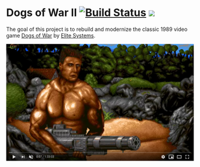 # Dogs of War II [![Build Status](https://dev.azure.com/huddeldaddel/Personal%20Projects/_apis/build/status/huddeldaddel.dogs-of-war-2?branchName=master)](https://dev.azure.com/huddeldaddel/Personal%20Projects/_build/latest?definitionId=9&branchName=master) [![](https://tokei.rs/b1/github/huddeldaddel/dogs-of-war-2)](https://github.com/huddeldaddel/dogs-of-war-2)

The goal of this project is to rebuild and modernize the classic 1989 video game [Dogs of War](https://gamesdb.launchbox-app.com/games/details/41090) by [Elite Systems](http://www.elite-systems.co.uk).

[![Watch the video](images/screenshot.png)](https://youtu.be/SykQ-GHLBXg)
